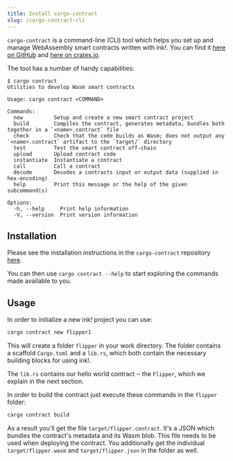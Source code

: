 ```yaml
---
title: Install cargo-contract
slug: /cargo-contract-cli
---
```


`cargo-contract` is a command-line (CLI) tool which helps you set up and manage
WebAssembly smart contracts written with ink!.
You can find it [here on GitHub](https://github.com/paritytech/cargo-contract)
and [here on crates.io](https://crates.io/crates/cargo-contract).

The tool has a number of handy capabilities:

```
$ cargo contract       
Utilities to develop Wasm smart contracts

Usage: cargo contract <COMMAND>

Commands:
  new          Setup and create a new smart contract project
  build        Compiles the contract, generates metadata, bundles both together in a `<name>.contract` file
  check        Check that the code builds as Wasm; does not output any `<name>.contract` artifact to the `target/` directory
  test         Test the smart contract off-chain
  upload       Upload contract code
  instantiate  Instantiate a contract
  call         Call a contract
  decode       Decodes a contracts input or output data (supplied in hex-encoding)
  help         Print this message or the help of the given subcommand(s)

Options:
  -h, --help     Print help information
  -V, --version  Print version information
```

## Installation

Please see the installation instructions in the `cargo-contract` repository [here](https://github.com/paritytech/cargo-contract#installation).

You can then use `cargo contract --help` to start exploring the commands made available to you.

## Usage

In order to initialize a new ink! project you can use:

```bash
cargo contract new flipper1
```

This will create a folder `flipper` in your work directory.
The folder contains a scaffold `Cargo.toml` and a `lib.rs`, which both contain the necessary building blocks for using ink!.

The `lib.rs` contains our hello world contract ‒ the `Flipper`, which we explain in the next section.

In order to build the contract just execute these commands in the `flipper` folder:

```bash
cargo contract build
```

As a result you'll get the file `target/flipper.contract`. It's a JSON which bundles the contract's
metadata and its Wasm blob. This file needs to be used when deploying the contract.
You additionally get the individual `target/flipper.wasm` and `target/flipper.json` in the folder as well.

